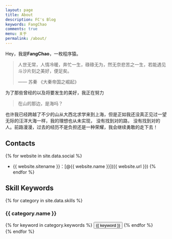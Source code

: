 ```yaml
---
layout: page
title: About
description: FC's Blog
keywords: FangChao
comments: true
menu: 关于
permalink: /about/
---
```


Hey，我是**FangChao**，一枚程序猿。

> 人世无常，人情冷暖，奔忙一生，碌碌无为，然无奈悲苦之一生，若能遇见斗沙片刻之美好，便足矣。
>
> —— 苏秦 《大秦帝国之崛起》

为了那些曾经的以及将要发生的美好，我正在努力



> 在山的那边，是海吗？

也许我已经跨越了不少的山从大西北求学来到上海，但是正如我还没真正见过一望无际的汪洋大海一样，我的理想也从未实现， 没有找到对的路， 没有找到对的人。前路漫漫，过去的经历不是负担还是一种荣耀，我会继续勇敢的走下去！

## Contacts

{% for website in site.data.social %}
* {{ website.sitename }}：[@{{ website.name }}]({{ website.url }})
{% endfor %}

## Skill Keywords

{% for category in site.data.skills %}
### {{ category.name }}
<div class="btn-inline">
{% for keyword in category.keywords %}
<button class="btn btn-outline" type="button">{{ keyword }}</button>
{% endfor %}
</div>
{% endfor %}
